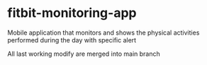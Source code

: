 # fitbit-monitoring-app
Mobile application that monitors and shows the physical activities performed during the day with specific alert

All last working modify are merged into main branch

